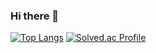 ### Hi there 👋

<!--
**hjjj99/hjjj99** is a ✨ _special_ ✨ repository because its `README.md` (this file) appears on your GitHub profile.

Here are some ideas to get you started:

- 🔭 I’m currently working on ...
- 🌱 I’m currently learning ...
- 👯 I’m looking to collaborate on ...
- 🤔 I’m looking for help with ...
- 💬 Ask me about ...
- 📫 How to reach me: ...
- 😄 Pronouns: ...
- ⚡ Fun fact: ...
-->

[![Top Langs](https://github-readme-stats.vercel.app/api/top-langs/?username=hjjj99)](https://github.com/anuraghazra/github-readme-stats)
[![Solved.ac Profile](http://mazassumnida.wtf/api/generate_badge?boj=hjjj99)](https://solved.ac/yoon828990)<br/>
